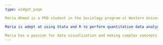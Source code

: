 ```yaml
---
type: widget_page

Maria Ahmed is a PhD student in the Sociology program at Western University under the supervision of Dr. Kim Shuey. Her interests are rooted in population health and public policy. With a focus on structural inequalities and life course theory, Maria’s SSHRC-funded doctoral research aims to examine policymaking within highly institutionalized settings in times of crises (such as the COVID-19 pandemic) and the impacts of public policies on disadvantaged populations. Maria completed her undergraduate degree in Commerce at Queen’s University with a focus on organizational behaviour and her master’s degree in Leadership & Policy at the University of Toronto. 

Maria is adept at using Stata and R to perform quantitative data analysis and uses logistical regression modelling and regression discontinuity analysis for her dissertation research. She also brings with her a wealth of knowledge on qualitative research methods, such as interviews and ethnographic research. As a Graduate Teaching Assistant, Maria has supported following courses to date: Sociology of Healthcare; Thinking Sociologically; Gender and Society; Statistics for Sociology; and Qualitative Research Methods.

Maria has a passion for data visualization and making complex concepts accessible to the general public. Her goal upon graduation is to work in the federal research sector examining health inequities and public policies. 
---
```


